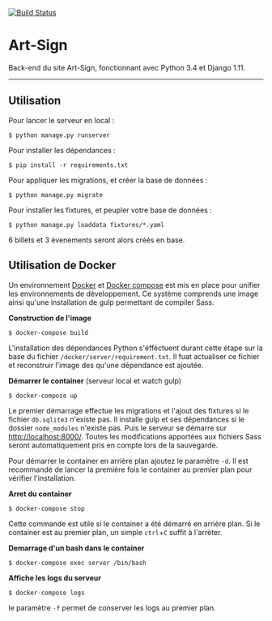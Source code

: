 [![Build Status](https://travis-ci.org/Art-Sign/Art-Sign.svg?branch=master)](https://travis-ci.org/Art-Sign/Art-Sign)

# Art-Sign

Back-end du site Art-Sign, fonctionnant avec Python 3.4 et Django 1.11.

---

## Utilisation

Pour lancer le serveur en local :
```
$ python manage.py runserver
```
Pour installer les dépendances :
```
$ pip install -r requirements.txt
```
Pour appliquer les migrations, et créer la base de données :
```
$ python manage.py migrate
```
Pour installer les fixtures, et peupler votre base de données :
```
$ python manage.py loaddata fixtures/*.yaml
```
6 billets et 3 évenements seront alors créés en base.

## Utilisation de Docker

Un environnement [Docker](https://docs.docker.com/) et [Docker compose](https://docs.docker.com/compose/) est mis en place pour unifier les environnements de développement. Ce système comprends une image ainsi qu'une installation de gulp permettant de compiler Sass.

**Construction de l'image**
```
$ docker-compose build
```
L'installation des dépendances Python s'éfféctuent durant cette étape sur la base du fichier `/docker/server/requirement.txt`. Il fuat actualiser ce fichier et reconstruir l'image des qu'une dépendance est ajoutée.

**Démarrer le container** (serveur local et watch gulp)
```
$ docker-compose up
```

Le premier démarrage effectue les migrations et l'ajout des fixtures si le fichier `db.sqlite3` n'existe pas. Il installe gulp et ses dépendances si le dossier `node_modules` n'existe pas. Puis le serveur se démarre sur [http://localhost:8000/](http://localhost:8000/). Toutes les modifications apportées aux fichiers Sass seront automatiquement pris en compte lors de la sauvegarde.

Pour démarrer le container en arrière plan ajoutez le paramètre `-d`. Il est recommandé de lancer la première fois le container au premier plan pour vérifier l'installation.

**Arret du container**
```
$ docker-compose stop
```
Cette commande est utile si le container a été démarré en arrière plan. Si le container est au premier plan, un simple `ctrl`+`C` suffit à l'arrèter.

**Demarrage d'un bash dans le container**
```
$ docker-compose exec server /bin/bash
```

**Affiche les logs du serveur**
```
$ docker-compose logs
```
le paramètre `-f` permet de conserver les logs au premier plan.